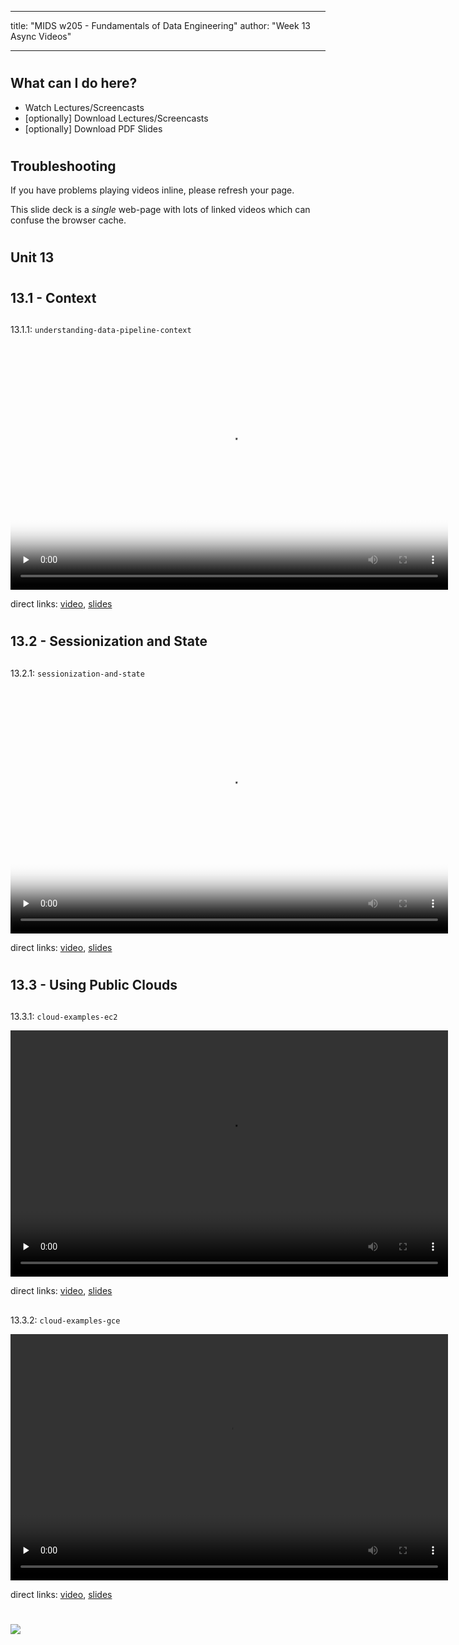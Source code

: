 
---
title: "MIDS w205 - Fundamentals of Data Engineering"
author: "Week 13 Async Videos"

---


#
## What can I do here?

- Watch Lectures/Screencasts
- [optionally] Download Lectures/Screencasts
- [optionally] Download PDF Slides


#
## Troubleshooting

If you have problems playing videos inline, please refresh your page.

This slide deck is a _single_ web-page with lots of linked videos which can
confuse the browser cache.


#
## Unit 13


#
## 13.1 - Context

##
13.1.1: `understanding-data-pipeline-context`

<video preload="none" controls poster="https://ucb-mids.s3.amazonaws.com/prod/output_video_general/0c05c1d984bf1f5cee0bcd30da79e5ce/0_high.jpg" webkit-playsinline="" id="45bfed1c-f72e-4e3e-a94c-57d0a30f7777" width="700" height="394" tabindex="-1">
  <source type="video/mp4" src="https://ucb-mids.s3.amazonaws.com/prod/output_video_general/0c05c1d984bf1f5cee0bcd30da79e5ce/mp4_med.mp4"/>
</video>

direct links:
[video](https://ucb-mids.s3.amazonaws.com/prod/output_video_general/0c05c1d984bf1f5cee0bcd30da79e5ce/mp4_med.mp4),
[slides](https://s3.amazonaws.com/ucb-mids/prod/UCB-MIDS_0019/Slides/Unit+13/13.1.1-Understanding-Data.pdf)


#
## 13.2 - Sessionization and State

##
13.2.1: `sessionization-and-state`

<video preload="none" controls poster="https://ucb-mids.s3.amazonaws.com/prod/output_video_general/7b6931852988a804d7c93902eafcd3ea/0_high.jpg" webkit-playsinline="" id="ce2c51b1-f284-490e-b800-c6442eb13983" width="700" height="394" tabindex="-1">
  <source type="video/mp4" src="https://ucb-mids.s3.amazonaws.com/prod/output_video_general/7b6931852988a804d7c93902eafcd3ea/mp4_med.mp4"/>
</video>

direct links:
[video](https://ucb-mids.s3.amazonaws.com/prod/output_video_general/7b6931852988a804d7c93902eafcd3ea/mp4_med.mp4),
[slides](https://s3.amazonaws.com/ucb-mids/prod/UCB-MIDS_0019/Slides/Unit+13/13.2.1-Sessionization-and-State.pdf)


#
## 13.3 - Using Public Clouds

##
13.3.1: `cloud-examples-ec2`

<video preload="none" controls webkit-playsinline="" id="27d19e03-5213-4585-b4b2-ec4f21f1d4b8" width="700" height="394" posterurl="https://ucb-mids.s3.amazonaws.com/prod/output_video_general/58c6da9827827eafd558da7ba58f623a/0_high.jpg" tabindex="-1" src="https://ucb-mids.s3.amazonaws.com/prod/output_video_general/58c6da9827827eafd558da7ba58f623a/mp4_med.mp4">
  <source type="video/mp4" src="https://ucb-mids.s3.amazonaws.com/prod/output_video_general/58c6da9827827eafd558da7ba58f623a/mp4_med.mp4">
  <track kind="subtitles" src="https://corp-tech.s3.amazonaws.com/captioning/captions/5ae78bd48fa3d8183271cdf9.vtt" label="Overlay" srclang="en">
  <track kind="transcript" src="https://corp-tech.s3.amazonaws.com/captioning/captions/5ae78bd48fa3d8183271cdf9.html" label="Full" srclang="en">
</video>

direct links:
[video](https://ucb-mids.s3.amazonaws.com/prod/output_video_general/58c6da9827827eafd558da7ba58f623a/mp4_med.mp4),
[slides](https://s3.amazonaws.com/ucb-mids/prod/UCB-MIDS_0019/Slides/Unit+13/13.3.1-EC2.pdf)

##
13.3.2: `cloud-examples-gce`

<video preload="none" controls webkit-playsinline="" id="f283ac1e-4a9c-4f2d-bfd9-f764cd959b02" width="700" height="394" posterurl="https://ucb-mids.s3.amazonaws.com/prod/output_video_general/fdc3648d0d60c069f97831714ce08fdc/0_high.jpg" tabindex="-1" src="https://ucb-mids.s3.amazonaws.com/prod/output_video_general/fdc3648d0d60c069f97831714ce08fdc/mp4_med.mp4">
  <source type="video/mp4" src="https://ucb-mids.s3.amazonaws.com/prod/output_video_general/fdc3648d0d60c069f97831714ce08fdc/mp4_med.mp4">
  <track kind="subtitles" src="https://corp-tech.s3.amazonaws.com/captioning/captions/5ae78be18fa3d8183271cdff.vtt" label="Overlay" srclang="en">
  <track kind="transcript" src="https://corp-tech.s3.amazonaws.com/captioning/captions/5ae78be18fa3d8183271cdff.html" label="Full" srclang="en">
</video>

direct links:
[video](https://ucb-mids.s3.amazonaws.com/prod/output_video_general/fdc3648d0d60c069f97831714ce08fdc/mp4_med.mp4),
[slides](https://s3.amazonaws.com/ucb-mids/prod/UCB-MIDS_0019/Slides/Unit+13/13.3.2-GCP-Compute.pdf)


#
<img class="logo" src="http://people.ischool.berkeley.edu/~mark.mims/course-development/2017-mids-w205/media/berkeley-school-of-information-logo.png"/>

